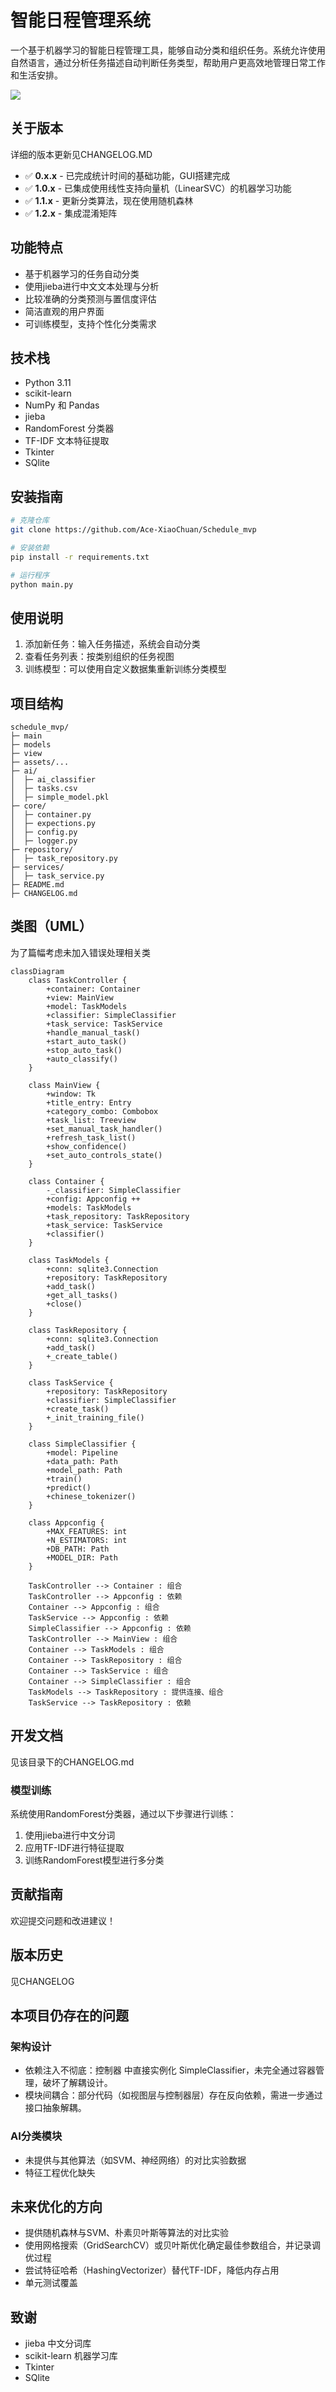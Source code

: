 # 智能日程管理系统

一个基于机器学习的智能日程管理工具，能够自动分类和组织任务。系统允许使用自然语言，通过分析任务描述自动判断任务类型，帮助用户更高效地管理日常工作和生活安排。

![](assets/example/2025-03-06-15-29-12.png)

## 关于版本
详细的版本更新见CHANGELOG.MD
- ✅ **0.x.x** - 已完成统计时间的基础功能，GUI搭建完成
- ✅ **1.0.x** - 已集成使用线性支持向量机（LinearSVC）的机器学习功能
- ✅ **1.1.x** - 更新分类算法，现在使用随机森林
- ✅ **1.2.x** - 集成混淆矩阵

## 功能特点

- 基于机器学习的任务自动分类
- 使用jieba进行中文文本处理与分析
- 比较准确的分类预测与置信度评估
- 简洁直观的用户界面
- 可训练模型，支持个性化分类需求

## 技术栈

- Python 3.11
- scikit-learn 
- NumPy 和 Pandas
- jieba 
- RandomForest 分类器
- TF-IDF 文本特征提取
- Tkinter
- SQlite

## 安装指南

```bash
# 克隆仓库
git clone https://github.com/Ace-XiaoChuan/Schedule_mvp

# 安装依赖
pip install -r requirements.txt

# 运行程序
python main.py
```

## 使用说明

1. 添加新任务：输入任务描述，系统会自动分类
2. 查看任务列表：按类别组织的任务视图
3. 训练模型：可以使用自定义数据集重新训练分类模型

## 项目结构

```
schedule_mvp/
├─ main
├─ models
├─ view
├─ assets/...
├─ ai/
│  ├─ ai_classifier
│  ├─ tasks.csv
│  ├─ simple_model.pkl
├─ core/
│  ├─ container.py
│  ├─ expections.py
│  ├─ config.py
│  ├─ logger.py
├─ repository/
│  ├─ task_repository.py
├─ services/
│  ├─ task_service.py
├─ README.md
├─ CHANGELOG.md
```
## 类图（UML）
为了篇幅考虑未加入错误处理相关类
```mermaid
classDiagram
    class TaskController {
        +container: Container
        +view: MainView
        +model: TaskModels
        +classifier: SimpleClassifier
        +task_service: TaskService
        +handle_manual_task()
        +start_auto_task()
        +stop_auto_task()
        +auto_classify()
    }

    class MainView {
        +window: Tk
        +title_entry: Entry
        +category_combo: Combobox
        +task_list: Treeview
        +set_manual_task_handler()
        +refresh_task_list()
        +show_confidence() 
        +set_auto_controls_state() 
    }

    class Container {
        -_classifier: SimpleClassifier
        +config: Appconfig ++
        +models: TaskModels
        +task_repository: TaskRepository
        +task_service: TaskService
        +classifier() 
    }

    class TaskModels {
        +conn: sqlite3.Connection
        +repository: TaskRepository
        +add_task()
        +get_all_tasks()
        +close()
    }

    class TaskRepository {
        +conn: sqlite3.Connection
        +add_task()
        +_create_table()
    }

    class TaskService {
        +repository: TaskRepository
        +classifier: SimpleClassifier
        +create_task()
        +_init_training_file() 
    }

    class SimpleClassifier {
        +model: Pipeline
        +data_path: Path
        +model_path: Path 
        +train()
        +predict()
        +chinese_tokenizer() 
    }

    class Appconfig {
        +MAX_FEATURES: int
        +N_ESTIMATORS: int
        +DB_PATH: Path
        +MODEL_DIR: Path 
    }

    TaskController --> Container : 组合
    TaskController --> Appconfig : 依赖 
    Container --> Appconfig : 组合 
    TaskService --> Appconfig : 依赖 
    SimpleClassifier --> Appconfig : 依赖 
    TaskController --> MainView : 组合
    Container --> TaskModels : 组合
    Container --> TaskRepository : 组合
    Container --> TaskService : 组合
    Container --> SimpleClassifier : 组合
    TaskModels --> TaskRepository : 提供连接、组合
    TaskService --> TaskRepository : 依赖
```


## 开发文档

见该目录下的CHANGELOG.md

### 模型训练

系统使用RandomForest分类器，通过以下步骤进行训练：

1. 使用jieba进行中文分词
2. 应用TF-IDF进行特征提取
3. 训练RandomForest模型进行多分类

## 贡献指南

欢迎提交问题和改进建议！

## 版本历史

见CHANGELOG

## 本项目仍存在的问题

### 架构设计
- 依赖注入不彻底：控制器 中直接实例化 SimpleClassifier，未完全通过容器管理，破坏了解耦设计。
- 模块间耦合：部分代码（如视图层与控制器层）存在反向依赖，需进一步通过接口抽象解耦。

### AI分类模块
- 未提供与其他算法（如SVM、神经网络）的对比实验数据
- 特征工程优化缺失

## 未来优化的方向
- 提供随机森林与SVM、朴素贝叶斯等算法的对比实验
- 使用网格搜索（GridSearchCV）或贝叶斯优化确定最佳参数组合，并记录调优过程
- 尝试特征哈希（HashingVectorizer）替代TF-IDF，降低内存占用
- 单元测试覆盖

## 致谢

- jieba 中文分词库
- scikit-learn 机器学习库
- Tkinter
- SQlite